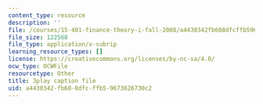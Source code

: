 ```yaml
---
content_type: resource
description: ''
file: /courses/15-401-finance-theory-i-fall-2008/a4430342fb608dfcffb59673626730c2_N8gtnbJuMoo.srt
file_size: 122568
file_type: application/x-subrip
learning_resource_types: []
license: https://creativecommons.org/licenses/by-nc-sa/4.0/
ocw_type: OCWFile
resourcetype: Other
title: 3play caption file
uid: a4430342-fb60-8dfc-ffb5-9673626730c2
---
```

